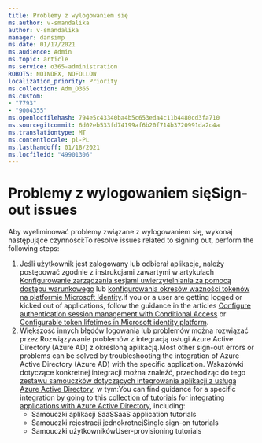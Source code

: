 ```yaml
---
title: Problemy z wylogowaniem się
ms.author: v-smandalika
author: v-smandalika
manager: dansimp
ms.date: 01/17/2021
ms.audience: Admin
ms.topic: article
ms.service: o365-administration
ROBOTS: NOINDEX, NOFOLLOW
localization_priority: Priority
ms.collection: Adm_O365
ms.custom:
- "7793"
- "9004355"
ms.openlocfilehash: 794e5c43340ba4b5c653eda4c11b4480cd3fa710
ms.sourcegitcommit: 6d02eb533fd74199af6b20f714b3720991da2c4a
ms.translationtype: MT
ms.contentlocale: pl-PL
ms.lasthandoff: 01/18/2021
ms.locfileid: "49901306"
---
```

# <a name="sign-out-issues"></a><span data-ttu-id="fd92b-102">Problemy z wylogowaniem się</span><span class="sxs-lookup"><span data-stu-id="fd92b-102">Sign-out issues</span></span>

<span data-ttu-id="fd92b-103">Aby wyeliminować problemy związane z wylogowaniem się, wykonaj następujące czynności:</span><span class="sxs-lookup"><span data-stu-id="fd92b-103">To resolve issues related to signing out, perform the following steps:</span></span>

1. <span data-ttu-id="fd92b-104">Jeśli użytkownik jest zalogowany lub odbierał aplikacje, należy postępować zgodnie z instrukcjami zawartymi w artykułach [Konfigurowanie zarządzania sesjami uwierzytelniania za pomocą dostępu warunkowego](https://docs.microsoft.com/azure/active-directory/conditional-access/howto-conditional-access-session-lifetime) lub [konfigurowania okresów ważności tokenów na platformie Microsoft Identity](https://docs.microsoft.com/azure/active-directory/develop/active-directory-configurable-token-lifetimes).</span><span class="sxs-lookup"><span data-stu-id="fd92b-104">If you or a user are getting logged or kicked out of applications, follow the guidance in the articles [Configure authentication session management with Conditional Access](https://docs.microsoft.com/azure/active-directory/conditional-access/howto-conditional-access-session-lifetime) or [Configurable token lifetimes in Microsoft identity platform](https://docs.microsoft.com/azure/active-directory/develop/active-directory-configurable-token-lifetimes).</span></span>
2. <span data-ttu-id="fd92b-105">Większość innych błędów logowania lub problemów można rozwiązać przez Rozwiązywanie problemów z integracją usługi Azure Active Directory (Azure AD) z określoną aplikacją.</span><span class="sxs-lookup"><span data-stu-id="fd92b-105">Most other sign-out errors or problems can be solved by troubleshooting the integration of Azure Active Directory (Azure AD) with the specific application.</span></span> <span data-ttu-id="fd92b-106">Wskazówki dotyczące konkretnej integracji można znaleźć, przechodząc do tego [zestawu samouczków dotyczących integrowania aplikacji z usługą Azure Active Directory](https://docs.microsoft.com/azure/active-directory/saas-apps/tutorial-list), w tym:</span><span class="sxs-lookup"><span data-stu-id="fd92b-106">You can find guidance for a specific integration by going to this [collection of tutorials for integrating applications with Azure Active Directory](https://docs.microsoft.com/azure/active-directory/saas-apps/tutorial-list), including:</span></span>
    - <span data-ttu-id="fd92b-107">Samouczki aplikacji SaaS</span><span class="sxs-lookup"><span data-stu-id="fd92b-107">SaaS application tutorials</span></span>
    - <span data-ttu-id="fd92b-108">Samouczki rejestracji jednokrotnej</span><span class="sxs-lookup"><span data-stu-id="fd92b-108">Single sign-on tutorials</span></span>
    - <span data-ttu-id="fd92b-109">Samouczki użytkowników</span><span class="sxs-lookup"><span data-stu-id="fd92b-109">User-provisioning tutorials</span></span>